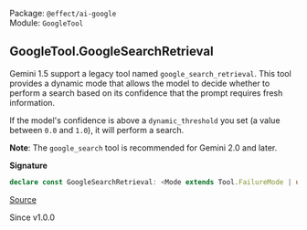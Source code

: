 Package: `@effect/ai-google`<br />
Module: `GoogleTool`<br />

## GoogleTool.GoogleSearchRetrieval

Gemini 1.5 support a legacy tool named `google_search_retrieval`. This tool
provides a dynamic mode that allows the model to decide whether to perform a
search based on its confidence that the prompt requires fresh information.

If the model's confidence is above a `dynamic_threshold` you set (a value
between `0.0` and `1.0`), it will perform a search.

**Note**: The `google_search` tool is recommended for Gemini 2.0 and later.

**Signature**

```ts
declare const GoogleSearchRetrieval: <Mode extends Tool.FailureMode | undefined = undefined>(args: { readonly mode?: "MODE_UNSPECIFIED" | "MODE_DYNAMIC" | null | undefined; readonly dynamicThreshold?: number | null | undefined; }) => Tool.ProviderDefined<"GoogleSearchRetrieval", { readonly args: Struct<{ readonly mode: optionalWith<typeof Generated.DynamicRetrievalConfigMode, { nullable: true; }>; readonly dynamicThreshold: optionalWith<typeof Number$, { nullable: true; }>; }>; readonly parameters: Struct<{}>; readonly success: typeof Void; readonly failure: typeof Never; readonly failureMode: Mode extends undefined ? "error" : Mode; }, false>
```

[Source](https://github.com/Effect-TS/effect/tree/main/packages/ai/google/src/GoogleTool.ts#L44)

Since v1.0.0